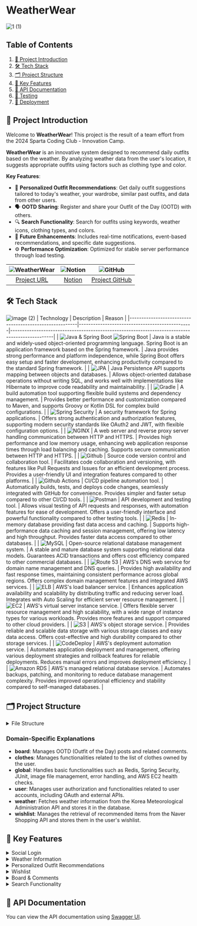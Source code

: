 # WeatherWear
![1 (1)](https://github.com/user-attachments/assets/d7c9202e-c07e-4521-a3a1-86305b9e09e7)

## Table of Contents
1. [📄 Project Introduction](#project-introduction)
2. [🛠️ Tech Stack](#tech-stack)
3. [🗂️ Project Structure](#project-structure)
4. [🌟 Key Features](#key-features)
5. [📑 API Documentation](#api-documentation)
6. [🧪 Testing](#testing)
7. [🚀 Deployment](#deployment)

## 📄 Project Introduction
Welcome to **WeatherWear**! This project is the result of a team effort from the 2024 Sparta Coding Club - Innovation Camp.

**WeatherWear** is an innovative system designed to recommend daily outfits based on the weather. By analyzing weather data from the user's location, it suggests appropriate outfits using factors such as clothing type and color.

**Key Features**:
- 🎯 **Personalized Outfit Recommendations**: Get daily outfit suggestions tailored to today's weather, your wardrobe, similar past outfits, and data from other users.
- 🗣️ **OOTD Sharing**: Register and share your Outfit of the Day (OOTD) with others.
- 🔍 **Search Functionality**: Search for outfits using keywords, weather icons, clothing types, and colors.
- 🚀 **Future Enhancements**: Includes real-time notifications, event-based recommendations, and specific date suggestions.
- ⚙️ **Performance Optimization**: Optimized for stable server performance through load testing.

| ![WeatherWear](https://img.shields.io/badge/-WeatherWear-FFD700?style=for-the-badge&logo=weather&logoColor=white) | ![Notion](https://img.shields.io/badge/-Notion-000000?style=for-the-badge&logo=notion&logoColor=white) | ![GitHub](https://img.shields.io/badge/-GitHub-181717?style=for-the-badge&logo=github&logoColor=white) |
|:-------------------------------------------------:|:-----------------------------------------------------:|:-------------------------------------------------------:|
| [Project URL](https://weatherwearclothing.com/) | [Notion](https://www.notion.so/Weather-Wear-9e4122225f5d446489d14b9a028046f3) | [Project GitHub](https://github.com/WeatherWearTeam) |

## 🛠️ Tech Stack
![image (2)](https://github.com/user-attachments/assets/f4e5e1f7-9609-4245-aa18-b82d43254f53)
| Technology                                             | Description                                    | Reason                                                                                         |
|--------------------------------------------------------|------------------------------------------------|------------------------------------------------------------------------------------------------|
| ![Java & Spring Boot](https://img.shields.io/badge/-Java-ED8B00?style=for-the-badge&logo=java&logoColor=white) ![Spring Boot](https://img.shields.io/badge/-Spring%20Boot-6DB33F?style=for-the-badge&logo=spring&logoColor=white) | Java is a stable and widely-used object-oriented programming language. Spring Boot is an application framework based on the Spring framework. | Java provides strong performance and platform independence, while Spring Boot offers easy setup and faster development, enhancing productivity compared to the standard Spring framework. |
| ![JPA](https://img.shields.io/badge/-JPA-6DB33F?style=for-the-badge&logo=hibernate&logoColor=white) | Java Persistence API supports mapping between objects and databases. | Allows object-oriented database operations without writing SQL, and works well with implementations like Hibernate to improve code readability and maintainability. |
| ![Gradle](https://img.shields.io/badge/-Gradle-02303A?style=for-the-badge&logo=gradle&logoColor=white) | A build automation tool supporting flexible build systems and dependency management. | Provides better performance and customization compared to Maven, and supports Groovy or Kotlin DSL for complex build configurations. |
| ![Spring Security](https://img.shields.io/badge/-Spring%20Security-6DB33F?style=for-the-badge&logo=springsecurity&logoColor=white) | A security framework for Spring applications. | Offers strong authentication and authorization features, supporting modern security standards like OAuth2 and JWT, with flexible configuration options. |
| ![NGINX](https://img.shields.io/badge/-NGINX-009639?style=for-the-badge&logo=nginx&logoColor=white) | A web server and reverse proxy server handling communication between HTTP and HTTPS. | Provides high performance and low memory usage, enhancing web application response times through load balancing and caching. Supports secure communication between HTTP and HTTPS. |
| ![Github](https://img.shields.io/badge/-Github-181717?style=for-the-badge&logo=github&logoColor=white) | Source code version control and collaboration tool. | Facilitates code collaboration and versioning, with features like Pull Requests and Issues for an efficient development process. Provides a user-friendly UI and integration features compared to other platforms. |
| ![Github Actions](https://img.shields.io/badge/-Github%20Actions-2088FF?style=for-the-badge&logo=githubactions&logoColor=white) | CI/CD pipeline automation tool. | Automatically builds, tests, and deploys code changes, seamlessly integrated with GitHub for convenience. Provides simpler and faster setup compared to other CI/CD tools. |
| ![Postman](https://img.shields.io/badge/-Postman-FF6C37?style=for-the-badge&logo=postman&logoColor=white) | API development and testing tool. | Allows visual testing of API requests and responses, with automation features for ease of development. Offers a user-friendly interface and powerful functionality compared to other testing tools. |
| ![Redis](https://img.shields.io/badge/-Redis-DC382D?style=for-the-badge&logo=redis&logoColor=white) | In-memory database providing fast data access and caching. | Supports high-performance data caching and session management, offering low latency and high throughput. Provides faster data access compared to other databases. |
| ![MySQL](https://img.shields.io/badge/-MySQL-4479A1?style=for-the-badge&logo=mysql&logoColor=white) | Open-source relational database management system. | A stable and mature database system supporting relational data models. Guarantees ACID transactions and offers cost efficiency compared to other commercial databases. |
| ![Route 53](https://img.shields.io/badge/-AWS%20Route%2053-FF9900?style=for-the-badge&logo=amazonaws&logoColor=white) | AWS's DNS web service for domain name management and DNS queries. | Provides high availability and fast response times, maintaining consistent performance across global regions. Offers complex domain management features and integrated AWS services. |
| ![ELB](https://img.shields.io/badge/-AWS%20ELB-FF9900?style=for-the-badge&logo=amazonaws&logoColor=white) | AWS's load balancer service. | Enhances application availability and scalability by distributing traffic and reducing server load. Integrates with Auto Scaling for efficient server resource management. |
| ![EC2](https://img.shields.io/badge/-AWS%20EC2-FF9900?style=for-the-badge&logo=amazonaws&logoColor=white) | AWS's virtual server instance service. | Offers flexible server resource management and high scalability, with a wide range of instance types for various workloads. Provides more features and support compared to other cloud providers. |
| ![S3](https://img.shields.io/badge/-AWS%20S3-FF9900?style=for-the-badge&logo=amazonaws&logoColor=white) | AWS's object storage service. | Provides reliable and scalable data storage with various storage classes and easy data access. Offers cost-effective and high durability compared to other storage services. |
| ![CodeDeploy](https://img.shields.io/badge/-AWS%20CodeDeploy-FF9900?style=for-the-badge&logo=amazonaws&logoColor=white) | AWS's deployment automation service. | Automates application deployment and management, offering various deployment strategies and rollback features for reliable deployments. Reduces manual errors and improves deployment efficiency. |
| ![Amazon RDS](https://img.shields.io/badge/-AWS%20RDS-FF9900?style=for-the-badge&logo=amazonaws&logoColor=white) | AWS's managed relational database service. | Automates backups, patching, and monitoring to reduce database management complexity. Provides improved operational efficiency and stability compared to self-managed databases. |

## 🗂️ Project Structure
<details>
<summary>File Structure</summary>
<pre>
src
 ├── 📂main
 │    ├── 📂java
 │    └── 📂resources
 │         └── 📜application.properties
 ├── 📂board
 │    ├── 📂dto
 │    ├── 📂entity
 │    ├── 📂repository
 │    └── 📂service
 ├── 📂clothes
 │    ├── 📂dto
 │    ├── 📂entity
 │    ├── 📂enums
 │    ├── 📂repository
 │    └── 📂service
 ├── 📂global
 │    ├── 📂config
 │    ├── 📂dto
 │    ├── 📂filter
 │    ├── 📂handler
 │    ├── 📂security
 │    └── 📂service
 ├── 📂user
 │    ├── 📂controller
 │    ├── 📂dto
 │    ├── 📂entity
 │    ├── 📂enums
 │    ├── 📂repository
 │    ├── 📂service
 │    └── 📂utils
 ├── 📂weather
 │    ├── 📂controller
 │    ├── 📂dto
 │    ├── 📂entity
 │    ├── 📂repository
 │    └── 📂service
 ├── 📂wishlist
 │    ├── 📂dto
 │    ├── 📂entity
 │    ├── 📂repository
 │    └── 📂service
 └── 📜WeatherWearApplication.java
</pre>
</details>

### Domain-Specific Explanations
- **board**: Manages OOTD (Outfit of the Day) posts and related comments.
- **clothes**: Manages functionalities related to the list of clothes owned by the user.
- **global**: Handles basic functionalities such as Redis, Spring Security, JUnit, image file management, error handling, and AWS EC2 health checks.
- **user**: Manages user authorization and functionalities related to user accounts, including OAuth and external APIs.
- **weather**: Fetches weather information from the Korea Meteorological Administration API and stores it in the database.
- **wishlist**: Manages the retrieval of recommended items from the Naver Shopping API and stores them in the user's wishlist.

## 🌟 Key Features

<details>
<summary>Social Login</summary>
<ul>
    <li> 👉 Social login functionality is available to alleviate the inconvenience caused during the registration process.</li>
</ul>
<img src="https://github.com/user-attachments/assets/4616e8be-3dd1-4e98-852c-8b15b9690300" alt="Social Login GIF">
</details>

<details>
<summary>Weather Information</summary>
<ul>
    <li>👉 Weather information can be obtained based on the user's location. You can choose or search for a desired area through Kakao Map to get weather information for that region. This feature provides a briefing on today's weather and recommends clothing suitable for the temperature.</li>
</ul>
<img width="1424" alt="스크린샷 2024-08-17 오후 4 33 54" src="https://github.com/user-attachments/assets/f1a7d44d-0acd-49dc-abbc-a7b11d611aba">
<img width="1425" alt="스크린샷 2024-08-17 오후 4 32 28" src="https://github.com/user-attachments/assets/2b8ee837-1568-45d5-8dc5-83989e7bd566">
<img width="1428" alt="스크린샷 2024-08-17 오후 4 29 11" src="https://github.com/user-attachments/assets/bbd04119-00e6-40a6-a50e-daa7bb79aa1b">
</details>

<details>
<summary>Personalized Outfit Recommendations</summary>
<ul>
    <li>👉 Before going out, get personalized outfit recommendations based on today's weather data, the clothes registered in your wardrobe, similar outfits worn in similar weather, and data from other users.</li>
</ul> 
<img src="https://github.com/user-attachments/assets/4fdd56ae-1c72-42d3-b8e8-74b61cdf0910">
</details>

<details>
<summary>Wishlist</summary>
<ul>
    <li>👉 Based on Naver Shopping API, recommend clothes suitable for the current weather. Favorite items can be saved to a wishlist. The wishlist provides information and purchase links for convenient shopping.</li>
</ul>
<img src="https://github.com/user-attachments/assets/69808e08-26b5-4119-822d-775160f1b3c9">
</details>

<details>
<summary>Board & Comments</summary>
<ul>
    <li>👉 Users can register and share their Outfit of the Day (OOTD) with others. Comments can be freely added to the posts.</li>
</ul>
<img src="https://github.com/user-attachments/assets/f07f940d-5523-4eab-89fb-da3aa715c71c" alt="Board & Comments GIF">
<img src="https://github.com/user-attachments/assets/1589a0d5-76b9-45d1-a504-27089fd86d36" alt="Comments GIF">
</details>

<details>
<summary>Search Functionality</summary>
<ul>
    <li>👉 Search functionality to find desired information easily with keywords, weather icons, and clothing types/colors to enhance the search experience.</li>
</ul>
<img src="https://github.com/user-attachments/assets/2cd8ae06-b5b3-4371-9660-db93f0669c9c" alt="Board & Comments GIF">
<img src="https://github.com/user-attachments/assets/5cbb9f41-6272-4ab0-94a1-ab4c3c57978a" alt="Board & Comments GIF">
</details>

## 📑 API Documentation
You can view the API documentation using [Swagger UI](http://weatherwearapi.com/swagger-ui/index.html).


